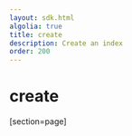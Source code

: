 ```yaml
---
layout: sdk.html
algolia: true
title: create
description: Create an index
order: 200
---
```


# create

[section=page]
